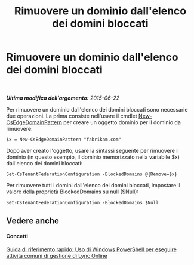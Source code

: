﻿---
title: Rimuovere un dominio dall'elenco dei domini bloccati
TOCTitle: Rimuovere un dominio dall'elenco dei domini bloccati
ms:assetid: a11ea475-bb8b-44be-a5a5-4abb2fed42b8
ms:mtpsurl: https://technet.microsoft.com/it-it/library/Dn362830(v=OCS.15)
ms:contentKeyID: 56269967
ms.date: 08/24/2015
mtps_version: v=OCS.15
ms.translationtype: HT
---

# Rimuovere un dominio dall'elenco dei domini bloccati

 

_**Ultima modifica dell'argomento:** 2015-06-22_

Per rimuovere un dominio dall'elenco dei domini bloccati sono necessarie due operazioni. La prima consiste nell'usare il cmdlet [New-CsEdgeDomainPattern](new-csedgedomainpattern.md) per creare un oggetto dominio per il dominio da rimuovere:

    $x = New-CsEdgeDomainPattern "fabrikam.com"

Dopo aver creato l'oggetto, usare la sintassi seguente per rimuovere il dominio (in questo esempio, il dominio memorizzato nella variabile $x) dall'elenco dei domini bloccati:

    Set-CsTenantFederationConfiguration -BlockedDomains @{Remove=$x}

Per rimuovere tutti i domini dall'elenco dei domini bloccati, impostare il valore della proprietà BlockedDomains su null ($Null):

    Set-CsTenantFederationConfiguration -BlockedDomains $Null

## Vedere anche

#### Concetti

[Guida di riferimento rapido: Uso di Windows PowerShell per eseguire attività comuni di gestione di Lync Online](quick-reference-using-windows-powershell-to-do-common-skype-for-business-online-management-tasks.md)

